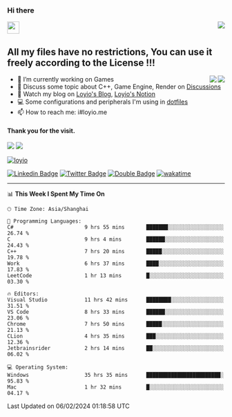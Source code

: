 <h3 align="left">Hi there</h3>
<img src='https://em-content.zobj.net/source/animated-noto-color-emoji/356/waving-hand_light-skin-tone_1f44b-1f3fb_1f3fb.gif' width='28' />
<a align="right" href="https://github.com/loyio/loyio/blob/master/STAR/README.md"><img align="right" src="https://img.shields.io/badge/LOYIO-STAR-green" /></a>

## All my files have no restrictions, You can use it freely according to the License !!!

<a href="https://github.com/loyio#gh-light-mode-only">
     <img align="right"  src="https://loy-readme.vercel.app/api/top-langs/?username=loyio&langs_count=6&hide=css,html,jupyter%20notebook" />
</a>

<a href="https://github.com/loyio#gh-dark-mode-only">
  <img align="right"  src="https://loy-readme.vercel.app/api/top-langs/?username=loyio&langs_count=6&theme=slateorange&hide=css,html,jupyter%20notebook" />
</a>



- 🔭 I’m currently working on Games
- 💬 Discuss some topic about C++, Game Engine, Render on [Discussions](https://github.com/loyio/loyio/discussions)
- 📔 Watch my blog on [Loyio's Blog](https://loyio.me), [Loyio's Notion](https://loyio.notion.site/loyio/Loyio-s-Dashboard-2f56bd29222a445ea9d9e8802a1ac83b)
- 💻 Some configurations and peripherals I'm using in [dotfiles](https://github.com/loyio/dotfiles)
- 📫 How to reach me: i#loyio.me


#### Thank you for the visit.
<img src="http://profile-counter.glitch.me/loyio/count.svg" />

<img src="https://loy-readme.vercel.app/api?username=loyio&show_icons=true&hide=stars&include_all_commits=true&hide_title=true&theme=slateorange" />

     

[![loyio](https://github-profile-trophy.vercel.app/?username=loyio&theme=onedark&column=4)](https://github.com/loyio)

[![Linkedin Badge](https://img.shields.io/badge/-@loyio-0077b5?style=flat-square&logo=Linkedin&logoColor=white&labelColor=0077b5&link=https://www.linkedin.com/in/loyio-hex-363172158/)](https://www.linkedin.com/in/loyio-hex-363172158/)
[![Twitter Badge](https://img.shields.io/badge/-@loyiome-000000?style=flat-square&labelColor=000000&logo=x&logoColor=white&link=https://twitter.com/loyiome)](https://twitter.com/loyiome)
[![Double Badge](https://img.shields.io/badge/@loyio-007722?style=flat&logo=Douban&logoColor=white)](https://www.douban.com/people/susmote)
[![wakatime](https://wakatime.com/badge/user/c0ddc104-5a20-41d1-ab9a-c4d9ea20a4d9.svg)](https://wakatime.com/@c0ddc104-5a20-41d1-ab9a-c4d9ea20a4d9)

-------
<!--START_SECTION:waka-->
📊 **This Week I Spent My Time On** 

```text
🕑︎ Time Zone: Asia/Shanghai

💬 Programming Languages: 
C#                       9 hrs 55 mins       ███████░░░░░░░░░░░░░░░░░░   26.74 % 
C                        9 hrs 4 mins        ██████░░░░░░░░░░░░░░░░░░░   24.43 % 
C++                      7 hrs 20 mins       █████░░░░░░░░░░░░░░░░░░░░   19.78 % 
Work                     6 hrs 37 mins       ████░░░░░░░░░░░░░░░░░░░░░   17.83 % 
LeetCode                 1 hr 13 mins        █░░░░░░░░░░░░░░░░░░░░░░░░   03.30 % 

🔥 Editors: 
Visual Studio            11 hrs 42 mins      ████████░░░░░░░░░░░░░░░░░   31.51 % 
VS Code                  8 hrs 33 mins       ██████░░░░░░░░░░░░░░░░░░░   23.06 % 
Chrome                   7 hrs 50 mins       █████░░░░░░░░░░░░░░░░░░░░   21.13 % 
CLion                    4 hrs 35 mins       ███░░░░░░░░░░░░░░░░░░░░░░   12.36 % 
Jetbrainsrider           2 hrs 14 mins       ██░░░░░░░░░░░░░░░░░░░░░░░   06.02 % 

💻 Operating System: 
Windows                  35 hrs 35 mins      ████████████████████████░   95.83 % 
Mac                      1 hr 32 mins        █░░░░░░░░░░░░░░░░░░░░░░░░   04.17 % 
```


 Last Updated on 06/02/2024 01:18:58 UTC
<!--END_SECTION:waka-->
